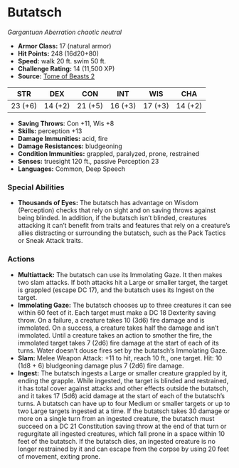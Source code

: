 # Butatsch

*Gargantuan* *Aberration* *chaotic neutral*

- **Armor Class:** 17 (natural armor)
- **Hit Points:** 248 (16d20+80)
- **Speed:** walk 20 ft. swim 50 ft.
- **Challenge Rating:** 14 (11,500 XP)
- **Source:** [Tome of Beasts 2](https://koboldpress.com/kpstore/product/tome-of-beasts-2-for-5th-edition/)

| STR | DEX | CON | INT | WIS | CHA |
| --- | --- | --- | --- | --- | --- |
| 23 (+6) | 14 (+2) | 21 (+5) | 16 (+3) | 17 (+3) | 14 (+2) |

- **Saving Throws**: Con +11, Wis +8
- **Skills:** perception +13
- **Damage Immunities:** acid, fire
- **Damage Resistances:** bludgeoning
- **Condition Immunities:** grappled, paralyzed, prone, restrained
- **Senses:** truesight 120 ft., passive Perception 23
- **Languages:** Common, Deep Speech
### Special Abilities
- **Thousands of Eyes:** The butatsch has advantage on Wisdom (Perception) checks that rely on sight and on saving throws against being blinded. In addition, if the butatsch isn’t blinded, creatures attacking it can’t benefit from traits and features that rely on a creature’s allies distracting or surrounding the butatsch, such as the Pack Tactics or Sneak Attack traits.
### Actions
- **Multiattack:** The butatsch can use its Immolating Gaze. It then makes two slam attacks. If both attacks hit a Large or smaller target, the target is grappled (escape DC 17), and the butatsch uses its Ingest on the target.
- **Immolating Gaze:** The butatsch chooses up to three creatures it can see within 60 feet of it. Each target must make a DC 18 Dexterity saving throw. On a failure, a creature takes 10 (3d6) fire damage and is immolated. On a success, a creature takes half the damage and isn’t immolated. Until a creature takes an action to smother the fire, the immolated target takes 7 (2d6) fire damage at the start of each of its turns. Water doesn’t douse fires set by the butatsch’s Immolating Gaze.
- **Slam:** Melee Weapon Attack: +11 to hit, reach 10 ft., one target. Hit: 10 (1d8 + 6) bludgeoning damage plus 7 (2d6) fire damage.
- **Ingest:** The butatsch ingests a Large or smaller creature grappled by it, ending the grapple. While ingested, the target is blinded and restrained, it has total cover against attacks and other effects outside the butatsch, and it takes 17 (5d6) acid damage at the start of each of the butatsch’s turns. A butatsch can have up to four Medium or smaller targets or up to two Large targets ingested at a time. If the butatsch takes 30 damage or more on a single turn from an ingested creature, the butatsch must succeed on a DC 21 Constitution saving throw at the end of that turn or regurgitate all ingested creatures, which fall prone in a space within 10 feet of the butatsch. If the butatsch dies, an ingested creature is no longer restrained by it and can escape from the corpse by using 20 feet of movement, exiting prone.
